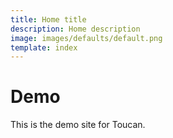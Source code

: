 ```yaml
---
title: Home title
description: Home description 
image: images/defaults/default.png
template: index
---
```



# Demo

This is the demo site for Toucan.

